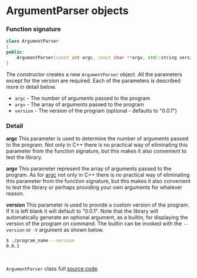 # ArgumentParser objects

### Function signature

```cpp
class ArgumentParser
{
public:
    ArgumentParser(const int argc, const char **argv, std::string version = "0.0.1");
}
```

The constructor creates a new `ArgumentParser` object. All the parameters except for the version are required. Each of the parameters is described more in detail below.

- `argc` - The number of arguments passed to the program
- `argv` - The array of arguments passed to the program
- `version` - The version of the program (optional - defaults to "0.0.1")

### Detail

**argc**
This parameter is used to determine the number of arguments passed to the program. Not only in C++ there is no practical way of eliminating this parameter from the function signature, but this makes it also convenient to test the library.

**argv**
This parameter represent the array of arguments passed to the program. As for [argc](#argc) not only in C++ there is no practical way of eliminating this parameter from the function signature, but this makes it also convenient to test the library or perhaps providing your own arguments for whatever reason.

**version**
This parameter is used to provide a custom version of the program. If it is left blank it will default to "0.0.1". Note that the library will automatically generate an optional argument, as a builtin, for displaying the version of the program on command.
The builtin can be invoked with the `--version` or `-V` argument as shown below.
```bash
$ ./program_name --version
0.0.1
```

<br>

`ArgumentParser` class full [source code](https://github.com/dead-tech/argparse-cpp/blob/main/include/argparse/argparse.hpp#L300-L696).
